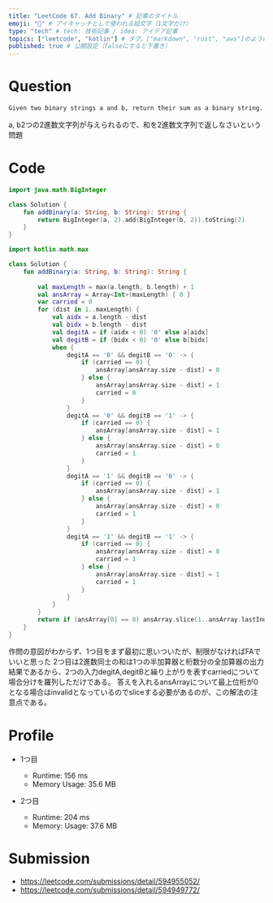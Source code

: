 ```yaml
---
title: "LeetCode 67. Add Binary" # 記事のタイトル
emoji: "🙆" # アイキャッチとして使われる絵文字（1文字だけ）
type: "tech" # tech: 技術記事 / idea: アイデア記事
topics: ["leetcode", "kotlin"] # タグ。["markdown", "rust", "aws"]のように指定する
published: true # 公開設定（falseにすると下書き）
---
```


# Question

~~~txt
Given two binary strings a and b, return their sum as a binary string.
~~~

a, b2つの2進数文字列が与えられるので、和を2進数文字列で返しなさいという問題

# Code

~~~kotlin
import java.math.BigInteger

class Solution {
    fun addBinary(a: String, b: String): String {
        return BigInteger(a, 2).add(BigInteger(b, 2)).toString(2)
    }
}
~~~

~~~kotlin
import kotlin.math.max

class Solution {
    fun addBinary(a: String, b: String): String {
    
        val maxLength = max(a.length, b.length) + 1
        val ansArray = Array<Int>(maxLength) { 0 }
        var carried = 0
        for (dist in 1..maxLength) {
            val aidx = a.length - dist
            val bidx = b.length - dist
            val degitA = if (aidx < 0) '0' else a[aidx]
            val degitB = if (bidx < 0) '0' else b[bidx]
            when {
                degitA == '0' && degitB == '0' -> {
                    if (carried == 0) {
                        ansArray[ansArray.size - dist] = 0
                    } else {
                        ansArray[ansArray.size - dist] = 1
                        carried = 0
                    }
                }
                degitA == '0' && degitB == '1' -> {
                    if (carried == 0) {
                        ansArray[ansArray.size - dist] = 1
                    } else {
                        ansArray[ansArray.size - dist] = 0
                        carried = 1
                    }
                }
                degitA == '1' && degitB == '0' -> {
                    if (carried == 0) {
                        ansArray[ansArray.size - dist] = 1
                    } else {
                        ansArray[ansArray.size - dist] = 0
                        carried = 1
                    }
                }
                degitA == '1' && degitB == '1' -> {
                    if (carried == 0) {
                        ansArray[ansArray.size - dist] = 0
                        carried = 1
                    } else {
                        ansArray[ansArray.size - dist] = 1
                        carried = 1
                    }
                }
            }
        }
        return if (ansArray[0] == 0) ansArray.slice(1..ansArray.lastIndex).joinToString("") else ansArray.joinToString("")
    }
}
~~~

作問の意図がわからず、1つ目をまず最初に思いついたが、制限がなければFAでいいと思った
2つ目は2進数同士の和は1つの半加算器と桁数分の全加算器の出力結果であるから、2つの入力degitA,degitBと繰り上がりを表すcarriedについて場合分けを羅列しただけである。
答えを入れるansArrayについて最上位桁が0となる場合はinvalidとなっているのでsliceする必要があるのが、この解法の注意点である。

# Profile

- 1つ目
    - Runtime: 156 ms
    - Memory Usage: 35.6 MB

- 2つ目
    - Runtime: 204 ms
    - Memory: Usage: 37.6 MB

# Submission
- https://leetcode.com/submissions/detail/594955052/
- https://leetcode.com/submissions/detail/594949772/
